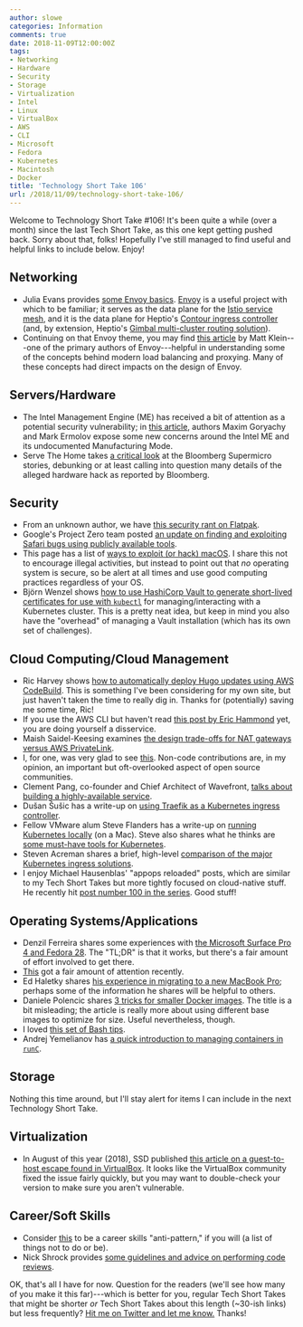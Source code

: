 ```yaml
---
author: slowe
categories: Information
comments: true
date: 2018-11-09T12:00:00Z
tags:
- Networking
- Hardware
- Security
- Storage
- Virtualization
- Intel
- Linux
- VirtualBox
- AWS
- CLI
- Microsoft
- Fedora
- Kubernetes
- Macintosh
- Docker
title: 'Technology Short Take 106'
url: /2018/11/09/technology-short-take-106/
---
```


Welcome to Technology Short Take #106! It's been quite a while (over a month) since the last Tech Short Take, as this one kept getting pushed back. Sorry about that, folks! Hopefully I've still managed to find useful and helpful links to include below. Enjoy!<!--more-->

## Networking

* Julia Evans provides [some Envoy basics][link-26]. [Envoy][link-27] is a useful project with which to be familiar; it serves as the data plane for the [Istio service mesh][link-28], and it is the data plane for Heptio's [Contour ingress controller][link-29] (and, by extension, Heptio's [Gimbal multi-cluster routing solution][link-30]).
* Continuing on that Envoy theme, you may find [this article][link-31] by Matt Klein---one of the primary authors of Envoy---helpful in understanding some of the concepts behind modern load balancing and proxying. Many of these concepts had direct impacts on the design of Envoy.

## Servers/Hardware

* The Intel Management Engine (ME) has received a bit of attention as a potential security vulnerability; in [this article][link-2], authors Maxim Goryachy and Mark Ermolov expose some new concerns around the Intel ME and its undocumented Manufacturing Mode.
* Serve The Home takes [a critical look][link-20] at the Bloomberg Supermicro stories, debunking or at least calling into question many details of the alleged hardware hack as reported by Bloomberg.

## Security

* From an unknown author, we have [this security rant on Flatpak][link-5].
* Google's Project Zero team posted [an update on finding and exploiting Safari bugs using publicly available tools][link-7].
* This page has a list of [ways to exploit (or hack) macOS][link-18]. I share this not to encourage illegal activities, but instead to point out that _no_ operating system is secure, so be alert at all times and use good computing practices regardless of your OS.
* Björn Wenzel shows [how to use HashiCorp Vault to generate short-lived certificates for use with `kubectl`][link-19] for managing/interacting with a Kubernetes cluster. This is a pretty neat idea, but keep in mind you also have the "overhead" of managing a Vault installation (which has its own set of challenges).

## Cloud Computing/Cloud Management

* Ric Harvey shows [how to automatically deploy Hugo updates using AWS CodeBuild][link-1]. This is something I've been considering for my own site, but just haven't taken the time to really dig in. Thanks for (potentially) saving me some time, Ric!
* If you use the AWS CLI but haven't read [this post by Eric Hammond][link-8] yet, you are doing yourself a disservice.
* Maish Saidel-Keesing examines [the design trade-offs for NAT gateways versus AWS PrivateLink][link-9].
* I, for one, was very glad to see [this][link-10]. Non-code contributions are, in my opinion, an important but oft-overlooked aspect of open source communities.
* Clement Pang, co-founder and Chief Architect of Wavefront, [talks about building a highly-available service][link-14].
* Dušan Šušic has a write-up on [using Traefik as a Kubernetes ingress controller][link-15].
* Fellow VMware alum Steve Flanders has a write-up on [running Kubernetes locally][link-17] (on a Mac). Steve also shares what he thinks are [some must-have tools for Kubernetes][link-21].
* Steven Acreman shares a brief, high-level [comparison of the major Kubernetes ingress solutions][link-22].
* I enjoy Michael Hausenblas' "appops reloaded" posts, which are similar to my Tech Short Takes but more tightly focused on cloud-native stuff. He recently hit [post number 100 in the series][link-23]. Good stuff!

## Operating Systems/Applications

* Denzil Ferreira shares some experiences with [the Microsoft Surface Pro 4 and Fedora 28][link-4]. The "TL;DR" is that it works, but there's a fair amount of effort involved to get there.
* [This][link-12] got a fair amount of attention recently.
* Ed Haletky shares [his experience in migrating to a new MacBook Pro][link-13]; perhaps some of the information he shares will be helpful to others.
* Daniele Polencic shares [3 tricks for smaller Docker images][link-16]. The title is a bit misleading; the article is really more about using different base images to optimize for size. Useful nevertheless, though.
* I loved [this set of Bash tips][link-24].
* Andrej Yemelianov has [a quick introduction to managing containers in `runC`][link-25].

## Storage

Nothing this time around, but I'll stay alert for items I can include in the next Technology Short Take.

## Virtualization

* In August of this year (2018), SSD published [this article on a guest-to-host escape found in VirtualBox][link-6]. It looks like the VirtualBox community fixed the issue fairly quickly, but you may want to double-check your version to make sure you aren't vulnerable.

## Career/Soft Skills

* Consider [this][link-3] to be a career skills "anti-pattern," if you will (a list of things not to do or be).
* Nick Shrock provides [some guidelines and advice on performing code reviews][link-11].

OK, that's all I have for now. Question for the readers (we'll see how many of you make it this far)---which is better for you, regular Tech Short Takes that might be shorter _or_ Tech Short Takes about this length (~30-ish links) but less frequently? [Hit me on Twitter and let me know.][link-99] Thanks!

[link-1]: https://digilution.io/posts/ci-cd-pipeline-for-hugo/
[link-2]: http://blog.ptsecurity.com/2018/10/intel-me-manufacturing-mode-macbook.html
[link-3]: https://packetpushers.net/the-most-fragile-engineers-i-know/
[link-4]: https://denzilferreira.github.io/microsoft-surface-pro-4-and-fedora-28/
[link-5]: http://flatkill.org/
[link-6]: https://blogs.securiteam.com/index.php/archives/3736
[link-7]: https://googleprojectzero.blogspot.com/2018/10/365-days-later-finding-and-exploiting.html
[link-8]: https://alestic.com/2013/11/aws-cli-query/
[link-9]: https://technodrone.blogspot.com/2018/10/aws-privatelink-vs-nat-gateway-from.html
[link-10]: https://kubernetes.io/blog/2018/10/04/introducing-the-non-code-contributors-guide/
[link-11]: https://medium.com/@schrockn/on-code-reviews-b1c7c94d868c
[link-12]: https://gist.github.com/a7madgamal/c2ce04dde8520f426005e5ed28da8608
[link-13]: https://www.astroarch.com/2018/10/migration-week-to-an-apple-macbook-pro/
[link-14]: https://medium.com/@clementpang/thoughts-from-the-front-line-operating-at-99-95-uptime-b97d772b5e66
[link-15]: https://medium.com/@dusansusic/traefik-ingress-controller-for-k8s-c1137c9c05c4
[link-16]: https://medium.com/skills-matter/3-simple-tricks-for-smaller-docker-images-cf2760645621
[link-17]: https://sflanders.net/2018/10/24/running-kubernetes-locally/
[link-18]: https://null-byte.wonderhowto.com/how-to/ultimate-guide-hacking-macos-0188749/
[link-19]: https://koudingspawn-blog.firebaseapp.com/combine-vault-with-kubeadm/
[link-20]: https://www.servethehome.com/investigating-implausible-bloomberg-supermicro-stories/
[link-21]: https://sflanders.net/2018/10/26/must-have-kubernetes-tools/
[link-22]: https://kubedex.com/nginx-ingress-vs-kong-vs-traefik-vs-haproxy-vs-voyager-vs-contour-vs-ambassador/
[link-23]: https://tinyletter.com/mhausenblas/letters/appops-reloaded-100-o
[link-24]: https://zwischenzugs.com/2018/10/12/eleven-bash-tips-you-might-want-to-know/
[link-25]: https://blog.selectel.com/managing-containers-runc/
[link-26]: https://jvns.ca/blog/2018/10/27/envoy-basics/
[link-27]: https://www.envoyproxy.io/
[link-28]: https://istio.io/
[link-29]: https://github.com/heptio/contour
[link-30]: https://github.com/heptio/gimbal
[link-31]: https://blog.envoyproxy.io/introduction-to-modern-network-load-balancing-and-proxying-a57f6ff80236
[link-99]: https://twitter.com/scott_lowe
